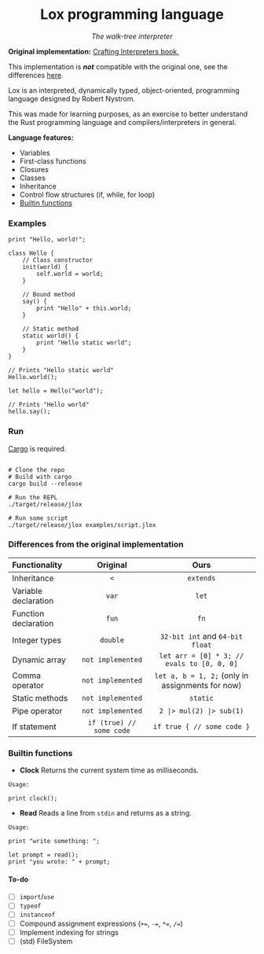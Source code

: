 <h1 align="center">Lox programming language</h1>
<p align="center"><i>The walk-tree interpreter</i></p>

**Original implementation:** [Crafting Interpreters book.](https://craftinginterpreters.com/contents.html)

This implementation is **_not_** compatible with the original one, see the differences [here](#differences-from-the-original-implementation).

Lox is an interpreted, dynamically typed, object-oriented, programming language designed by Robert Nystrom.

This was made for learning purposes, as an exercise to better understand the Rust programming language and compilers/interpreters in general.

**Language features:**
- Variables
- First-class functions
- Closures
- Classes
- Inheritance
- Control flow structures (if, while, for loop)
- [Builtin functions](#builtin-functions)

### Examples
```
print "Hello, world!";
```
```
class Hello {
    // Class constructor
    init(world) {
        self.world = world;
    }

    // Bound method
    say() {
        print "Hello" + this.world;
    }

    // Static method
    static world() {
        print "Hello static world";
    }
}

// Prints "Hello static world"
Hello.world();

let hello = Hello("world");

// Prints "Hello world"
hello.say();

```

### Run
[Cargo](https://doc.rust-lang.org/cargo/getting-started/installation.html) is required.
```shell

# Clone the repo
# Build with cargo
cargo build --release

# Run the REPL
./target/release/jlox

# Run some script
./target/release/jlox examples/script.jlox

```

### Differences from the original implementation
Functionality | Original | Ours
:- | :-: | :-:
Inheritance | `<` | `extends`
Variable declaration | `var` | `let`
Function declaration | `fun` | `fn`
Integer types | `double` | `32-bit int` and `64-bit float`
Dynamic array | `not implemented` | `let arr = [0] * 3; // evals to [0, 0, 0]`
Comma operator | `not implemented` | `let a, b = 1, 2;` (only in assignments for now)
Static methods | `not implemented` | `static`
Pipe operator | `not implemented` | `2 \|> mul(2) \|> sub(1)`
If statement | `if (true) // some code` | `if true { // some code }`

### Builtin functions

- **Clock**
    Returns the current system time as milliseconds.
```
Usage:

print clock();
```
- **Read**
    Reads a line from `stdin` and returns as a string.
```
Usage:

print "write something: ";

let prompt = read();
print "you wrote: " + prompt;
```

#### To-do
- [ ] `import`/`use`
- [ ] `typeof`
- [ ] `instanceof`
- [ ] Compound assignment expressions (`+=`, `-=`, `*=`, `/=`)
- [ ] Implement indexing for strings
- [ ] (std) FileSystem
